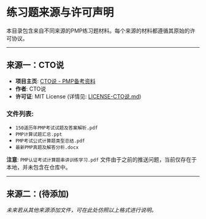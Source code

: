# 练习题来源与许可声明

本目录包含来自不同来源的PMP练习题材料。每个来源的材料都遵循其原始的许可协议。

---

## 来源一：CTO说

*   **项目主页**: [CTO说 - PMP备考资料](https://gitee.com/zaonai/pmp)
*   **作者**: CTO说
*   **许可证**: MIT License (详情见: [LICENSE-CTO说.md](LICENSE-CTO说.md))

### 文件列表:

*   `150道历年PMP考试试题及答案解析.pdf`
*   `PMP计算试题汇总.ppt`
*   `PMP考试公式计算题类型总结.pdf`
*   `最新PMP真题及解答分析.docx`

**注意**: `PMP认证考试计算题串讲训练学习.pdf` 文件由于之前的推送问题，当前仅存在于本地，并未包含在仓库中。

---

## 来源二：(待添加)

*未来若从其他来源添加文件，可在此处仿照以上格式进行说明。*
